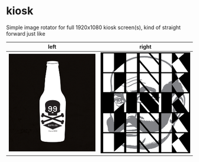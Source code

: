 # kiosk
Simple image rotator for full 1920x1080 kiosk screen(s), kind of straight forward just like

| left | right |
| ------------- | ----------- |
| ![right](https://raw.githubusercontent.com/ninthlink/kiosk/master/images/rt/rt4.jpg) | ![left](https://raw.githubusercontent.com/ninthlink/kiosk/master/images/left/left1.jpg) |
